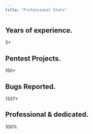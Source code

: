 ```yaml
---
title: "Professional Stats"
---
```


## Years of experience.
5+

## Pentest Projects.
150+

## Bugs Reported.
1337+

## Professional & dedicated.
100%